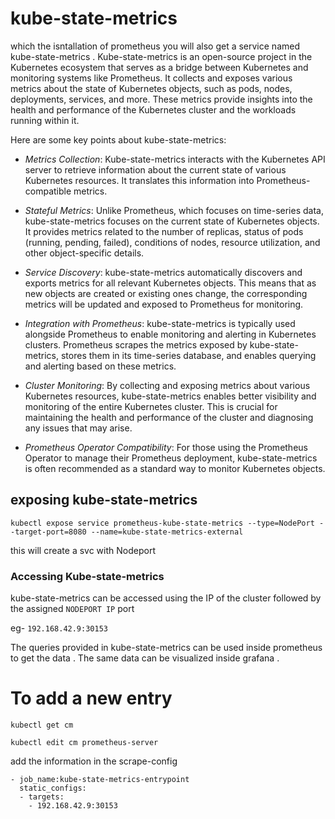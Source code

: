 # kube-state-metrics

which the isntallation of prometheus you will also get a service named kube-state-metrics . Kube-state-metrics is an open-source project in the Kubernetes ecosystem that serves as a bridge between Kubernetes and monitoring systems like Prometheus. It collects and exposes various metrics about the state of Kubernetes objects, such as pods, nodes, deployments, services, and more. These metrics provide insights into the health and performance of the Kubernetes cluster and the workloads running within it.

Here are some key points about kube-state-metrics:

- *Metrics Collection*: Kube-state-metrics interacts with the Kubernetes API server to retrieve information about the current state of various Kubernetes resources. It translates this information into Prometheus-compatible metrics.

- *Stateful Metrics*: Unlike Prometheus, which focuses on time-series data, kube-state-metrics focuses on the current state of Kubernetes objects. It provides metrics related to the number of replicas, status of pods (running, pending, failed), conditions of nodes, resource utilization, and other object-specific details.

- *Service Discovery*: kube-state-metrics automatically discovers and exports metrics for all relevant Kubernetes objects. This means that as new objects are created or existing ones change, the corresponding metrics will be updated and exposed to Prometheus for monitoring.

- *Integration with Prometheus*: kube-state-metrics is typically used alongside Prometheus to enable monitoring and alerting in Kubernetes clusters. Prometheus scrapes the metrics exposed by kube-state-metrics, stores them in its time-series database, and enables querying and alerting based on these metrics.

- *Cluster Monitoring*: By collecting and exposing metrics about various Kubernetes resources, kube-state-metrics enables better visibility and monitoring of the entire Kubernetes cluster. This is crucial for maintaining the health and performance of the cluster and diagnosing any issues that may arise.

- *Prometheus Operator Compatibility*: For those using the Prometheus Operator to manage their Prometheus deployment, kube-state-metrics is often recommended as a standard way to monitor Kubernetes objects.


## exposing kube-state-metrics 

`kubectl expose service prometheus-kube-state-metrics --type=NodePort --target-port=8080 --name=kube-state-metrics-external`

this will create a svc with Nodeport

### Accessing Kube-state-metrics

kube-state-metrics can be accessed using the IP of the cluster followed by the assigned `NODEPORT IP` port 

eg- `192.168.42.9:30153`

The queries provided in kube-state-metrics can be used inside prometheus to get the data . The same data can be visualized inside grafana .


# To add a new entry 

`kubectl get cm`

`kubectl edit cm prometheus-server`

add the information in the scrape-config 

```
- job_name:kube-state-metrics-entrypoint
  static_configs:
  - targets:
    - 192.168.42.9:30153  
```